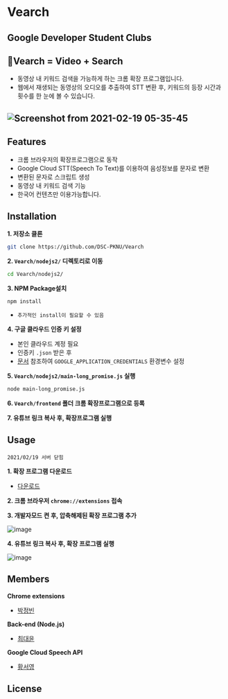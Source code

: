 # Vearch
## Google Developer Student Clubs

## 🔎Vearch = Video + Search
- 동영상 내 키워드 검색을 가능하게 하는 크롬 확장 프로그램입니다. 
- 웹에서 재생되는 동영상의 오디오를 추출하여 STT 변환 후, 키워드의 등장 시간과 횟수를 한 눈에 볼 수 있습니다.

![Screenshot from 2021-02-19 05-35-45](https://user-images.githubusercontent.com/49135657/108418303-64550b80-7274-11eb-9714-921ce7a0b33a.png)
---

## Features

- 크롬 브라우저의 확장프로그램으로 동작
- Google Cloud STT(Speech To Text)를 이용하여 음성정보를 문자로 변환
- 변환된 문자로 스크립트 생성
- 동영상 내 키워드 검색 기능
- 한국어 컨텐츠만 이용가능합니다.

## Installation

**1. 저장소 클론**
  ```bash
  git clone https://github.com/DSC-PKNU/Vearch
  ```

**2. `Vearch/nodejs2/` 디렉토리로 이동**
  ```bash
  cd Vearch/nodejs2/
  ```

**3. NPM Package설치**
  ```bash
  npm install
  ```
  - `추가적인 install이 필요할 수 있음`

**4. 구글 클라우드 인증 키 설정**
  - 본인 클라우드 계정 필요
  - 인증키 `.json` 받은 후
  - [문서](https://cloud.google.com/docs/authentication/getting-started) 참조하여 `GOOGLE_APPLICATION_CREDENTIALS` 환경변수 설정

**5. `Vearch/nodejs2/main-long_promise.js` 실행**
  ```bash
  node main-long_promise.js
  ```

**6. `Vearch/frontend` 폴더 크롬 확장프로그램으로 등록**

**7. 유튜브 링크 복사 후, 확장프로그램 실행**


## Usage

`2021/02/19 서버 닫힘`

**1. 확장 프로그램 다운로드**
  - [다운로드](https://drive.google.com/file/d/1IDAQMQAoe3UupcF-jF0xO4EUwquzoAd8/view?usp=sharing)

**2. 크롬 브라우저 `chrome://extensions` 접속**

**3. 개발자모드 켠 후, 압축해제된 확장 프로그램 추가**

![image](https://user-images.githubusercontent.com/49135657/108422140-80a77700-7279-11eb-8fad-31db77cdefd1.png)


**4. 유튜브 링크 복사 후, 확장 프로그램 실행**

![image](https://user-images.githubusercontent.com/49135657/108422238-9f0d7280-7279-11eb-911d-6a2a50eee808.png)

## Members

**Chrome extensions**
- [박정빈](https://github.com/JeongbinPark)

**Back-end (Node.js)**
- [최대윤](https://github.com/Yoon6)

**Google Cloud Speech API**
- [황서영](https://github.com/dancing1emon)

## License

